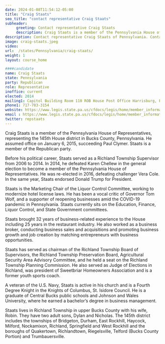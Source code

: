```yaml
---
date: 2024-01-08T11:54:12-05:00
title: "Craig Staats"
seo_title: "contact representative Craig Staats"
subheader:
     greeting: Contact representative Craig Staats
     description: Craig Staats is a member of the Pennsylvania House of Representatives, representing the 145th House district in Bucks County, Pennsylvania. He assumed office on January 6, 2015, succeeding Paul Clymer. Staats is a member of the Republican party.
description: Contact representative Craig Staats of Pennsylvania. Contact information for Craig Staats includes email address, phone number, and mailing address.
image: craig-staats.jpeg
video:
url:  /states/Pennsylvania/craig-staats/
weight: 1
layout: course_home

####candidate
name: Craig Staats
state: Pennsylvania
party: Republican
role: Representative
inoffice: current
elected: 2014
mailing1: Capitol Building Room 110 ROB House Post Office Harrisburg, PA 17120
phone1: 717-783-3154
website: https://www.legis.state.pa.us/cfdocs/legis/home/member_information/House_bio.cfm?id=1707/
email : https://www.legis.state.pa.us/cfdocs/legis/home/member_information/House_bio.cfm?id=1707/
twitter: repstaats
---
```


Craig Staats is a member of the Pennsylvania House of Representatives, representing the 145th House district in Bucks County, Pennsylvania. He assumed office on January 6, 2015, succeeding Paul Clymer. Staats is a member of the Republican party.

Before his political career, Staats served as a Richland Township Supervisor from 2006 to 2014. In 2014, he defeated Karen Chellew in the general election to become a member of the Pennsylvania House of Representatives. He was re-elected in 2016, defeating challenger Vera Cole. In the same year, Staats endorsed Donald Trump for President.

Staats is the Marketing Chair of the Liquor Control Committee, working to modernize hotel license laws. He has been a vocal critic of Governor Tom Wolf, and a supporter of reopening businesses amid the COVID-19 pandemic in Pennsylvania. Staats currently sits on the Education, Finance, Liquor Control, and State Government committees.

Staats brought 32 years of business-related experience to the House including 25 years in the restaurant industry. He also worked as a business broker, conducting business sales and acquisitions and promoting business growth and job creation by matching entrepreneurs with business opportunities.

Staats has served as chairman of the Richland Township Board of Supervisors, the Richland Township Preservation Board, Agricultural Security Area Advisory Committee, and he held a seat on the Richland Township Planning Commission. He also served as Judge of Elections in Richland, was president of Sweetbriar Homeowners Association and is a former youth sports coach.

A veteran of the U.S. Navy, Staats is active in his church and is a Fourth Degree Knight in the Knights of Columbus, St. Isidore Council. He is a graduate of Central Bucks public schools and Johnson and Wales University, where he earned a bachelor’s degree in business management.

Staats lives in Richland Township in upper Bucks County with his wife, Robin. They have two adult sons, Dylan and Nicholas. The 145th district includes the townships of Bridgeton, Durham, East Rockhill, Haycock, Milford, Nockamixon, Richland, Springfield and West Rockhill and the boroughs of Quakertown, Richlandtown, Riegelsville, Telford (Bucks County Portion) and Trumbauersville.
